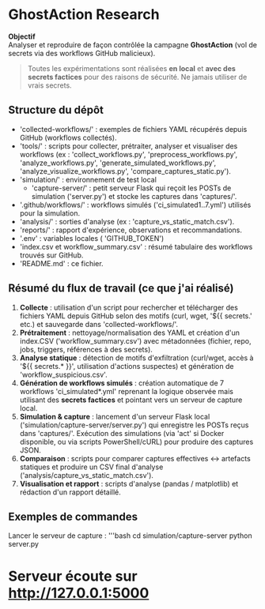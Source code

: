 # GhostAction Research

**Objectif**  
Analyser et reproduire de façon contrôlée la campagne **GhostAction** (vol de secrets via des workflows GitHub malicieux).

>  Toutes les expérimentations sont réalisées **en local** et **avec des secrets factices** pour des raisons de sécurité. Ne jamais utiliser de vrais secrets.

## Structure du dépôt

- 'collected-workflows/' : exemples de fichiers YAML récupérés depuis GitHub (workflows collectés).
- 'tools/' : scripts pour collecter, prétraiter, analyser et visualiser des workflows (ex : 'collect_workflows.py', 'preprocess_workflows.py', 'analyze_workflows.py', 'generate_simulated_workflows.py', 'analyze_visualize_workflows.py', 'compare_captures_static.py').
- 'simulation/' : environnement de test local
  - 'capture-server/' : petit serveur Flask qui reçoit les POSTs de simulation ('server.py') et stocke les captures dans 'captures/'.
- '.github/workflows/' : workflows simulés ('ci_simulated1..7.yml') utilisés pour la simulation.
- 'analysis/' : sorties d'analyse (ex : 'capture_vs_static_match.csv').
- 'reports/' : rapport d'expérience, observations et recommandations.
- '.env' : variables locales ( 'GITHUB_TOKEN') 
- 'index.csv et workflow_summary.csv' : résumé tabulaire des workflows trouvés sur GitHub.
- 'README.md' : ce fichier.

## Résumé du flux de travail (ce que j'ai réalisé)

1. **Collecte** : utilisation d'un script pour rechercher et télécharger des fichiers YAML depuis GitHub selon des motifs (curl, wget, '${{ secrets.' etc.) et sauvegarde dans 'collected-workflows/'.
2. **Prétraitement** : nettoyage/normalisation des YAML et création d'un index.CSV ('workflow_summary.csv') avec métadonnées (fichier, repo, jobs, triggers, références à des secrets).
3. **Analyse statique** : détection de motifs d'exfiltration (curl/wget, accès à '${{ secrets.* }}', utilisation d'actions suspectes) et génération de 'workflow_suspicious.csv'.
4. **Génération de workflows simulés** : création automatique de 7 workflows 'ci_simulated*.yml' reprenant la logique observée mais utilisant des **secrets factices** et pointant vers un serveur de capture local.
5. **Simulation & capture** : lancement d'un serveur Flask local ('simulation/capture-server/server.py') qui enregistre les POSTs reçus dans 'captures/'. Exécution des simulations (via 'act' si Docker disponible, ou via scripts PowerShell/cURL) pour produire des captures JSON.
6. **Comparaison** : scripts pour comparer captures effectives ↔ artefacts statiques et produire un CSV final d'analyse ('analysis/capture_vs_static_match.csv').
7. **Visualisation et rapport** : scripts d'analyse (pandas / matplotlib) et rédaction d'un rapport détaillé.

## Exemples de commandes

Lancer le serveur de capture :
'''bash
cd simulation/capture-server
python server.py
# Serveur écoute sur http://127.0.0.1:5000
